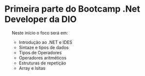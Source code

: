<h1>Primeira parte do Bootcamp .Net Developer da DIO</h1>
<ul>Neste início o foco será em:<ul>
  <li>Introduçäo ao .NET e IDES </li>
  <li>Sintaze e tipos de dados</li>
  <li>Tipos de Operadores</li>
  <li>Operadores aritméticos </li>
  <li>Estruturas de repetiçäo</li>
  <li>Array e lsitas</li>
  
